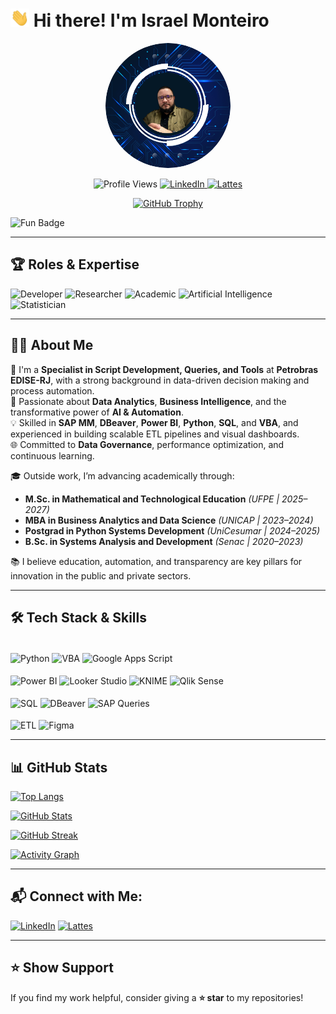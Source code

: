 # <img src="https://raw.githubusercontent.com/ABSphreak/ABSphreak/master/gifs/Hi.gif" width="30px"> Hi there! I'm Israel Monteiro

<p align="center">
  <img src="image/Design sem nome.png" alt="Israel Monteiro" width="200" style="border-radius: 50%;" />
</p>

<p align="center">
  <img src="https://komarev.com/ghpvc/?username=IsraelMonteiro&label=Profile%20Views&color=0e75b6&style=flat" alt="Profile Views" />
  <a href="https://www.linkedin.com/in/israelsmonteiro/">
    <img src="https://img.shields.io/badge/LinkedIn-israelsmonteiro-blue?style=flat-square&logo=linkedin" alt="LinkedIn" />
  </a>
  <a href="https://lattes.cnpq.br/6908410029291276">
    <img src="https://img.shields.io/badge/Lattes-Perfil-blue" alt="Lattes" />
  </a>
</p>

<p align="center">
  <a href="https://github.com/ryo-ma/github-profile-trophy">
    <img src="https://github-profile-trophy.vercel.app/?username=IsraelMonteiro&theme=darkhub&margin-w=10&margin-h=10" alt="GitHub Trophy" />
  </a>
</p>


![Fun Badge](https://img.shields.io/badge/Welcome%20Visitor-You're%20awesome!-%23ff69b4?style=for-the-badge)

---

## 🏆 Roles & Expertise

![Developer](https://img.shields.io/badge/Developer-%2300A98F?style=for-the-badge&logo=codeforces&logoColor=white)
![Researcher](https://img.shields.io/badge/Researcher-%23007ACC?style=for-the-badge&logo=academia&logoColor=white)
![Academic](https://img.shields.io/badge/Academic-%23F24E1E?style=for-the-badge&logo=bookstack&logoColor=white)
![Artificial Intelligence](https://img.shields.io/badge/Artificial%20Intelligence-%23FF6F00?style=for-the-badge&logo=openai&logoColor=white)
![Statistician](https://img.shields.io/badge/Statistician-%234285F4?style=for-the-badge&logo=chart-bar&logoColor=white)

---

## 👨‍💻 About Me

🎯 I'm a **Specialist in Script Development, Queries, and Tools** at **Petrobras EDISE-RJ**, with a strong background in data-driven decision making and process automation.  
🧠 Passionate about **Data Analytics**, **Business Intelligence**, and the transformative power of **AI & Automation**.  
💡 Skilled in **SAP MM**, **DBeaver**, **Power BI**, **Python**, **SQL**, and **VBA**, and experienced in building scalable ETL pipelines and visual dashboards.  
🌐 Committed to **Data Governance**, performance optimization, and continuous learning.  

🎓 Outside work, I’m advancing academically through:
- **M.Sc. in Mathematical and Technological Education** *(UFPE | 2025–2027)*
- **MBA in Business Analytics and Data Science** *(UNICAP | 2023–2024)*
- **Postgrad in Python Systems Development** *(UniCesumar | 2024–2025)*  
- **B.Sc. in Systems Analysis and Development** *(Senac | 2020–2023)*

📚 I believe education, automation, and transparency are key pillars for innovation in the public and private sectors.

---

## 🛠 Tech Stack & Skills

<div style="display: inline_block"><br/>
    <img align="center" alt="Python" src="https://img.shields.io/badge/Python-3776AB?style=for-the-badge&logo=python&logoColor=white" />
    <img align="center" alt="VBA" src="https://img.shields.io/badge/VBA-217346?style=for-the-badge&logo=microsoft-excel&logoColor=white" />
    <img align="center" alt="Google Apps Script" src="https://img.shields.io/badge/Google%20Apps%20Script-4285F4?style=for-the-badge&logo=googlecloud&logoColor=white" />
    <br/><br/>
    <img align="center" alt="Power BI" src="https://img.shields.io/badge/Power%20BI-F2C811?style=for-the-badge&logo=powerbi&logoColor=black" />
    <img align="center" alt="Looker Studio" src="https://img.shields.io/badge/Looker%20Studio-4285F4?style=for-the-badge&logo=looker&logoColor=white" />
    <img align="center" alt="KNIME" src="https://img.shields.io/badge/KNIME-FFC107?style=for-the-badge&logo=knime&logoColor=black" />
    <img align="center" alt="Qlik Sense" src="https://img.shields.io/badge/Qlik%20Sense-74C947?style=for-the-badge&logo=qlik&logoColor=white" />
    <br/><br/>
    <img align="center" alt="SQL" src="https://img.shields.io/badge/SQL-336791?style=for-the-badge&logo=postgresql&logoColor=white" />
    <img align="center" alt="DBeaver" src="https://img.shields.io/badge/DBeaver-003B57?style=for-the-badge&logo=dbeaver&logoColor=white" />
    <img align="center" alt="SAP Queries" src="https://img.shields.io/badge/SAP-0FAAFF?style=for-the-badge&logo=sap&logoColor=white" />
    <br/><br/>
    <img align="center" alt="ETL" src="https://img.shields.io/badge/ETL-FF6F00?style=for-the-badge&logo=apache-spark&logoColor=white" />
    <img align="center" alt="Figma" src="https://img.shields.io/badge/Figma-F24E1E?style=for-the-badge&logo=figma&logoColor=white" />
</div>

---

## 📊 GitHub Stats

[![Top Langs](https://github-readme-stats.vercel.app/api/top-langs/?username=IsraelMonteiro&layout=compact&theme=highcontrast)](https://github.com/anuraghazra/github-readme-stats)

[![GitHub Stats](https://github-readme-stats.vercel.app/api?username=IsraelMonteiro&show_icons=true&theme=highcontrast)](https://github.com/anuraghazra/github-readme-stats)

[![GitHub Streak](https://streak-stats.demolab.com?user=IsraelMonteiro&theme=highcontrast&date_format=M%20j)](https://git.io/streak-stats)

[![Activity Graph](https://github-readme-activity-graph.vercel.app/graph?username=IsraelMonteiro&theme=high-contrast)](https://github.com/Ashutosh00710/github-readme-activity-graph)


---

## 📬 Connect with Me:

[![LinkedIn](https://img.shields.io/badge/LinkedIn-israelsmonteiro-blue?style=flat-square&logo=linkedin)](https://www.linkedin.com/in/israelsmonteiro/)
[![Lattes](https://img.shields.io/badge/Lattes-Perfil-blue)](https://lattes.cnpq.br/6908410029291276)

---

## ⭐ Show Support

If you find my work helpful, consider giving a **⭐ star** to my repositories!